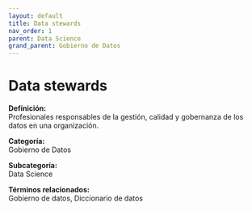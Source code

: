```yaml
---
layout: default
title: Data stewards
nav_order: 1
parent: Data Science
grand_parent: Gobierno de Datos
---
```


# Data stewards

**Definición:**  
Profesionales responsables de la gestión, calidad y gobernanza de los datos en una organización.

**Categoría:**  
Gobierno de Datos  

**Subcategoría:**  
Data Science

**Términos relacionados:**  
Gobierno de datos, Diccionario de datos
